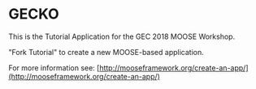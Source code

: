 GECKO
=====

This is the Tutorial Application for the GEC 2018 MOOSE Workshop.

"Fork Tutorial" to create a new MOOSE-based application.

For more information see: [http://mooseframework.org/create-an-app/](http://mooseframework.org/create-an-app/)
